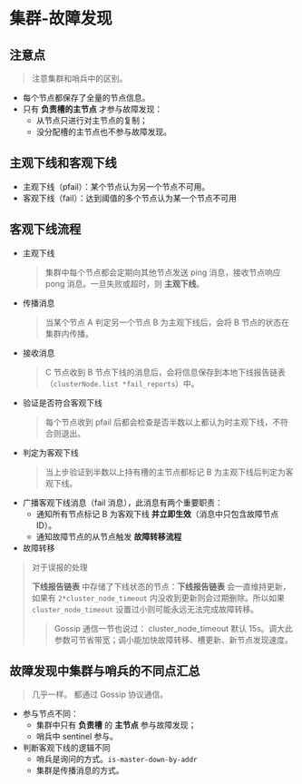 
# 集群-故障发现

## 注意点

> 注意集群和哨兵中的区别。

- 每个节点都保存了全量的节点信息。
- 只有 **负责槽的主节点** 才参与故障发现：
    - 从节点只进行对主节点的复制；
    - 没分配槽的主节点也不参与故障发现。


## 主观下线和客观下线

- 主观下线（pfail）：某个节点认为另一个节点不可用。
- 客观下线（fail）：达到阈值的多个节点认为某一个节点不可用

## 客观下线流程

- 主观下线
    > 集群中每个节点都会定期向其他节点发送 ping 消息，接收节点响应 pong 消息。一旦失败或超时，则 **主观下线**。
- 传播消息
    > 当某个节点 A 判定另一个节点 B 为主观下线后，会将 B 节点的状态在集群内传播。
- 接收消息
    > C 节点收到 B 节点下线的消息后，会将信息保存到本地下线报告链表（`clusterNode.list *fail_reports`）中。
- 验证是否符合客观下线
    > 每个节点收到 pfail 后都会检查是否半数以上都认为时主观下线，不符合则退出。
- 判定为客观下线
    > 当上步验证到半数以上持有槽的主节点都标记 B 为主观下线后判定为客观下线。
- 广播客观下线消息（fail 消息），此消息有两个重要职责：
    - 通知所有节点标记 B 为客观下线 **并立即生效**（消息中只包含故障节点 ID）。
    - 通知故障节点的从节点触发 **故障转移流程**
- 故障转移

> 对于误报的处理
>
> **下线报告链表** 中存储了下线状态的节点：**下线报告链表** 会一直维持更新，如果有 `2*cluster_node_timeout` 内没收到更新则会过期删除。所以如果 `cluster_node_timeout` 设置过小则可能永远无法完成故障转移。
>
>> Gossip 通信一节也说过： cluster_node_timeout 默认 15s。调大此参数可节省带宽；调小能加快故障转移、槽更新、新节点发现速度。

## 故障发现中集群与哨兵的不同点汇总

> 几乎一样。
> 都通过 Gossip 协议通信。

- 参与节点不同：
    - 集群中只有 **负责槽** 的 **主节点** 参与故障发现；
    - 哨兵中 sentinel 参与。
- 判断客观下线的逻辑不同
    - 哨兵是询问的方式。`is-master-down-by-addr`
    - 集群是传播消息的方式。